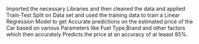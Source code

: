 Imported the necessary Libraries and then cleaned the data and applied Train-Test Split on Data set and used the training data to train a Linear Regression Model to get Accurate predictions
on the estimated price of the Car based on various Parameters like Fuel Type,Brand and other factors which then accurately Predicts the price at an accuracy of at leaast 85%.
